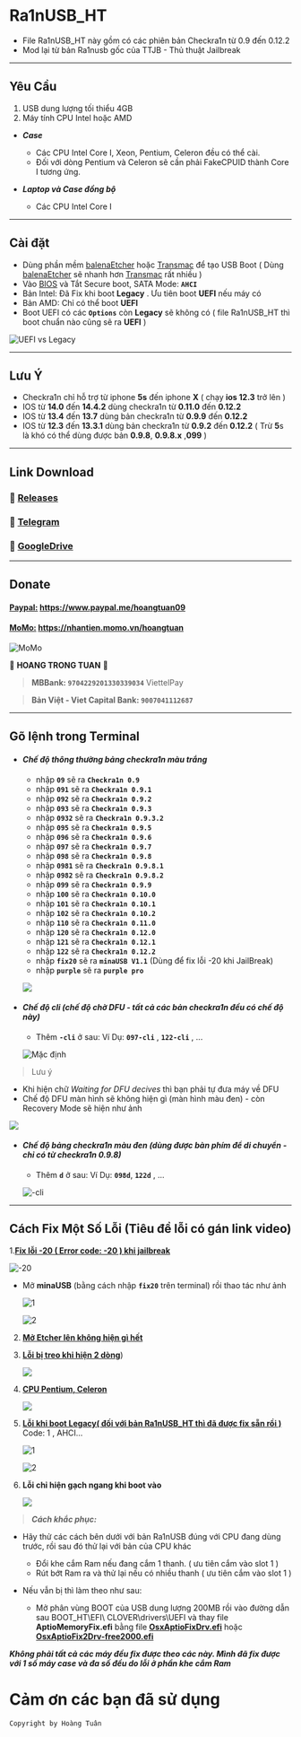 # Ra1nUSB_HT

- File Ra1nUSB_HT này gồm có các phiên bản Checkra1n từ 0.9 đến 0.12.2
- Mod lại từ bản Ra1nusb gốc của TTJB - Thủ thuật Jailbreak

---
## Yêu Cầu

1. USB dung lượng tối thiểu 4GB
2. Máy tính CPU Intel hoặc AMD

- ***Case***

  + Các CPU Intel Core I, Xeon, Pentium, Celeron đều có thể cài.
  + Đối với dòng Pentium và Celeron sẽ cần phải FakeCPUID thành Core I tương ứng.

- ***Laptop và Case đồng bộ***

  + Các CPU Intel Core I

---
## Cài đặt

- Dùng phần mềm [balenaEtcher] hoặc [Transmac] để tạo USB Boot ( Dùng [balenaEtcher] sẽ nhanh hơn [Transmac] rất nhiều )
- Vào [BIOS] và Tắt Secure boot, SATA Mode: **`AHCI`**
- Bản Intel: Đã Fix khi boot **Legacy** . Ưu tiên boot **UEFI** nếu máy có
- Bản AMD: Chỉ có thể boot **UEFI**
- Boot UEFI có các **`Options`** còn **Legacy** sẽ không có ( file Ra1nUSB_HT thì boot chuẩn nào cũng sẽ ra **UEFI** )

[balenaEtcher]:http://gg.gg/Etcher
[Transmac]:http://gg.gg/Transmac
[BIOS]:http://gg.gg/VaoBIOS

   ![UEFI vs Legacy](https://i.ibb.co/jvdxbDw/image.png)

---

## Lưu Ý

- Checkra1n chỉ hỗ trợ từ iphone **5s** đến iphone **X** ( chạy **ios 12.3** trở lên )
- IOS từ **14.0** đến **14.4.2** dùng checkra1n từ **0.11.0** đến **0.12.2**
- IOS từ **13.4** đến **13.7** dùng bản checkra1n từ **0.9.9** đến **0.12.2**
- IOS từ **12.3** đến **13.3.1** dùng bản checkra1n từ **0.9.2** đến **0.12.2** ( Trừ **5**s là khó có thể dùng được bản **0.9.8**, **0.9.8.x** ,**099** )

---

## Link Download

 ### :link: [Releases](http://gg.gg/Ra1nusb_ht3)
 
 ### :link: [Telegram](http://gg.gg/Telegram_HT)
 
 ### :link: [GoogleDrive](http://gg.gg/Ra1nusb_ht1)
 
---

## Donate

#### [**Paypal:**] https://www.paypal.me/hoangtuan09

#### [**MoMo:**] https://nhantien.momo.vn/hoangtuan

[**Paypal:**]:https://www.paypal.me/hoangtuan09
[**MoMo:**]:https://nhantien.momo.vn/hoangtuan

   ![MoMo](https://i.ibb.co/hmZKmjx/image.png)

:bank: **HOANG TRONG TUAN** :bank:

   > **MBBank: ``9704229201330339034``** ViettelPay

   > **Bản Việt - Viet Capital Bank: ``9007041112687``**

---
## Gõ lệnh trong Terminal

- #### *Chế độ thông thường bảng checkra1n màu trắng*

  - nhập **`09`**     sẽ ra **`Checkra1n 0.9`**
  - nhập **`091`**    sẽ ra **`Checkra1n 0.9.1`**
  - nhập **`092`**    sẽ ra **`Checkra1n 0.9.2`**
  - nhập **`093`**    sẽ ra **`Checkra1n 0.9.3`**
  - nhập **`0932`**   sẽ ra **`Checkra1n 0.9.3.2`**
  - nhập **`095`**    sẽ ra **`Checkra1n 0.9.5`**
  - nhập **`096`**    sẽ ra **`Checkra1n 0.9.6`**
  - nhập **`097`**    sẽ ra **`Checkra1n 0.9.7`**
  - nhập **`098`**    sẽ ra **`Checkra1n 0.9.8`**
  - nhập **`0981`**   sẽ ra **`Checkra1n 0.9.8.1`**
  - nhập **`0982`**   sẽ ra **`Checkra1n 0.9.8.2`**
  - nhập **`099`**    sẽ ra **`Checkra1n 0.9.9`**
  - nhập **`100`**    sẽ ra **`Checkra1n 0.10.0`**
  - nhập **`101`**    sẽ ra **`Checkra1n 0.10.1`**
  - nhập **`102`**    sẽ ra **`Checkra1n 0.10.2`**
  - nhập **`110`**    sẽ ra **`Checkra1n 0.11.0`**
  - nhập **`120`**    sẽ ra **`Checkra1n 0.12.0`**
  - nhập **`121`**    sẽ ra **`Checkra1n 0.12.1`**
  - nhập **`122`**    sẽ ra **`Checkra1n 0.12.2`**
  - nhập **`fix20`**  sẽ ra **`minaUSB V1.1`** (Dùng để fix lỗi -20 khi JailBreak)
  - nhập **`purple`** sẽ ra **`purple pro`**
  
   ![](https://i.ibb.co/3hW948M/image.png)


- #### *Chế độ cli (chế độ chờ DFU - tất cả các bản checkra1n đều có chế độ này)*

	- Thêm **`-cli`** ở sau: Ví Dụ: **`097-cli`** , **`122-cli`** , ...

   ![Mặc định](https://i.ibb.co/2N0cbx9/image.png)

> Lưu ý

   - Khi hiện chữ *Waiting for DFU decives* thì bạn phải tự đưa máy về DFU
   - Chế độ DFU màn hình sẽ không hiện gì (màn hình màu đen) - còn Recovery Mode sẽ hiện như ảnh

   ![](https://i.ibb.co/q9PSydP/image.png)

- #### *Chế độ bảng checkra1n màu đen (dùng được bàn phím để di chuyển - chỉ có từ checkra1n 0.9.8)*

  - Thêm **`d`** ở sau: Ví Dụ: **`098d`**, **`122d`** , ...

   ![-cli](https://i.ibb.co/KG0qVmY/image.png)

---

## Cách Fix Một Số Lỗi (Tiêu đề lỗi có gán link video)


1.[**Fix lỗi -20 ( Error code: -20 ) khi jailbreak**](https://www.youtube.com/watch?v=x3mNPRHzNmU)

   ![-20](https://i.ibb.co/Y0jT1mM/image.png)

   - Mở **minaUSB** (bằng cách nhập **`fix20`** trên terminal)  rồi thao tác như ảnh

     ![1](https://i.ibb.co/znRG4ZB/image.png)

     ![2](https://i.ibb.co/QnsRBkR/image.png)

2. [**Mở Etcher lên không hiện gì hết**](https://youtu.be/hu2LzbWRDi0)

3. [**Lỗi bị treo khi hiện 2 dòng**](https://youtu.be/01M_bGAfMyw))

   ![](https://i.ibb.co/tCx7r5p/image.png)

4. [**CPU Pentium, Celeron**](https://youtu.be/3JGVwGDNbgU)

   ![](https://i.ibb.co/Sm7t5pb/image.png)

5. [**Lỗi khi boot Legacy( đối với bản Ra1nUSB_HT thì đã được fix sẵn rồi )**](https://youtu.be/3ZRhob7g_CY) Code: 1 , AHCI...

   ![1](https://i.ibb.co/J5qqvBs/image.png)

   ![2](https://i.ibb.co/HNXZtC9/image.png)

6. **Lỗi chỉ hiện gạch ngang khi boot vào**

   ![](https://i.ibb.co/L5Gy5DM/image.png)

> ***Cách khắc phục:***

- Hãy thử các cách bên dưới với bản Ra1nUSB đúng với CPU đang dùng trước, rồi sau đó thử lại với bản của CPU khác

  - Đổi khe cắm Ram nếu đang cắm 1 thanh.  ( ưu tiên cắm vào slot 1 )
  - Rút bớt Ram ra và thử lại nếu có nhiều thanh ( ưu tiên cắm vào slot 1 )

- Nếu vẫn bị thì làm theo như sau:

  - Mở phân vùng BOOT của USB dung lượng 200MB rồi vào đường dẫn sau
 BOOT_HT\EFI\ CLOVER\drivers\UEFI và thay file **AptioMemoryFix.efi** bằng file [**OsxAptioFixDrv.efi**] hoặc [**OsxAptioFix2Drv-free2000.efi**]

[**OsxAptioFixDrv.efi**]:http://www.mediafire.com/file/8qswr27dne3t1ub/OsxAptioFixDrv.efi/file
[**OsxAptioFix2Drv-free2000.efi**]:http://www.mediafire.com/file/gz0qeodlyowxyto/OsxAptioFix2Drv-free2000.efi/file

***Không phải tất cả các máy đều fix được theo các này. Mình đã fix được với 1 số máy case và đa số đều do lỗi ở phần khe cắm Ram***

# Cảm ơn các bạn đã sử dụng

`Copyright by Hoàng Tuân`
